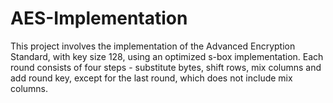# AES-Implementation

This project involves the implementation of the Advanced Encryption Standard, with key size 128, using an optimized s-box implementation. 
Each round consists of four steps - substitute bytes, shift rows, mix columns and add round key, except for the last round, which does not include mix columns.
